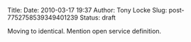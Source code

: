 Title: 
Date: 2010-03-17 19:37
Author: Tony Locke
Slug: post-7752758539349401239
Status: draft

Moving to identical. Mention open service definition.
